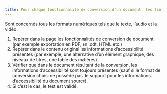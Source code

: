 ```yaml
---
title: Pour chaque fonctionnalité de conversion d’un document, les [informations relatives à l’accessibilité](#information-d-accessibilite) disponibles dans le document source sont-elles conservées dans le document de destination (hors cas particuliers) ?
---
```

Sont concernés tous les formats numériques tels que le texte, l’audio et la vidéo.

1. Repérer dans la page les fonctionnalités de conversion de document (par exemple exportation en PDF, en .odt, HTML etc.)
2. Repérer dans le contenu original les informations d’accessibilité présentes (par exemple, une alternative d’un élément graphique, des niveaux de titres, une table des matières).
3. Vérifier que dans le document résultant de la conversion, les informations d’accessibilité sont toujours présentes (sauf si le format de conversion choisi ne possède pas de support pour les informations d’accessibilité du document source).
4. Si c’est le cas, le test est validé.